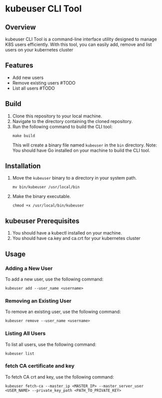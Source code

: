 # kubeuser CLI Tool

## Overview
kubeuser CLI Tool is a command-line interface utility designed to manage K8S users efficiently. With this tool, you can easily add, remove and list users on your kubernetes cluster

## Features
- Add new users
- Remove existing users #TODO
- List all users #TODO

## Build
1. Clone this repository to your local machine.
2. Navigate to the directory containing the cloned repository.
3. Run the following command to build the CLI tool:
    ```
    make build
    ```
    This will create a binary file named `kubeuser` in the `bin` directory.
    Note: You should have Go installed on your machine to build the CLI tool.


## Installation
1. Move the `kubeuser` binary to a directory in your system path.
    ```
    mv bin/kubeuser /usr/local/bin
    ```

2. Make the binary executable.
    ```
    chmod +x /usr/local/bin/kubeuser
    ```

## kubeuser Prerequisites

1. You should have a kubectl  installed on your machine. 
2. You should have ca.key and ca.crt for your kubernetes cluster


## Usage


### Adding a New User
To add a new user, use the following command:

```
kubeuser add --user_name <username>
```

### Removing an Existing User
To remove an existing user, use the following command:

```
kubeuser remove --user_name <username>
```

### Listing All  Users

To list all users, use the following command:

```
kubeuser list
```


### fetch CA certificate and key

To fetch CA crt and key, use the following command:

```
kubeuser fetch-ca --master_ip <MASTER_IP> --master_server_user <USER_NAME> --private_key_path <PATH_TO_PRIVATE_KEY>
```
